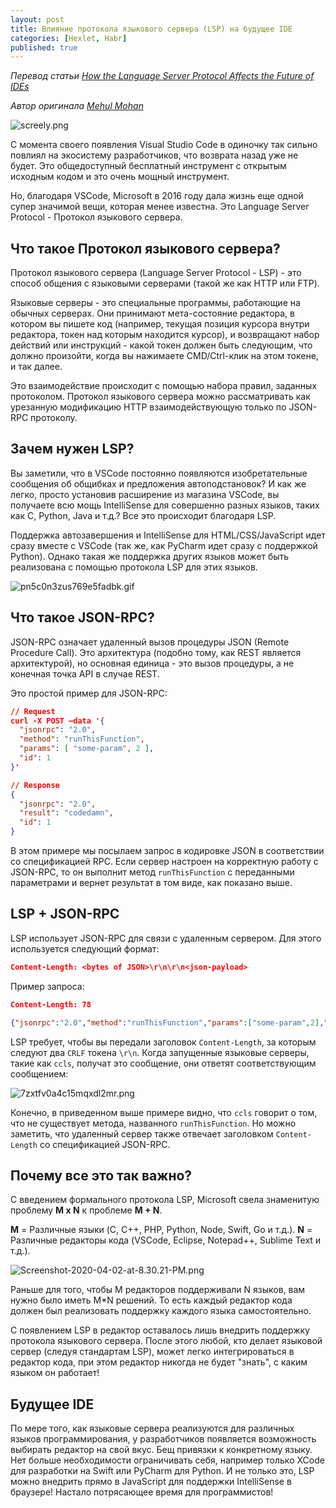 ```yaml
---
layout: post
title: Влияние протокола языкового сервера (LSP) на будущее IDE
categories: [Hexlet, Habr]
published: true
---
```

_Перевод статьи [How the Language Server Protocol Affects the Future of IDEs](https://www.freecodecamp.org/news/language-server-protocol-and-the-future-of-ide/)_

_Автор оригинала [Mehul Mohan](https://www.freecodecamp.org/news/author/mehulmpt/)_


![screely.png]({{site.baseurl}}/images/screely.png)

С момента своего появления Visual Studio Code в одиночку так сильно повлиял на экосистему разработчиков, что возврата назад уже не будет. Это общедоступный бесплатный инструмент с открытым исходным кодом и это очень мощный инструмент.

Но, благодаря VSCode, Microsoft в 2016 году дала жизнь еще одной супер значимой вещи, которая менее известна. Это Language Server Protocol - Протокол языкового сервера.


## Что такое Протокол языкового сервера?

Протокол языкового сервера (Language Server Protocol - LSP) - это способ общения с языковыми серверами (такой же как HTTP или FTP).

Языковые серверы - это специальные программы, работающие на обычных серверах. Они принимают мета-состояние редактора, в котором вы пишете код (например, текущая позиция курсора внутри редактора, токен над которым находится курсор), и возвращают набор действий или инструкций - какой токен должен быть следующим, что должно произойти, когда вы нажимаете CMD/Ctrl-клик на этом токене, и так далее.

Это взаимодействие происходит с помощью набора правил, заданных протоколом. Протокол языкового сервера можно рассматривать как урезанную модификацию HTTP взаимодействующую только по JSON-RPC протоколу.


## Зачем нужен LSP?

Вы заметили, что в VSCode постоянно появляются изобретательные сообщения об общибках и предложения автоподстановок? И как же легко, просто установив расширение из магазина VSCode, вы получаете всю мощь IntelliSense для совершенно разных языков, таких как C, Python, Java и т.д.? Все это происходит благодаря LSP.

Поддержка автозавершения и IntelliSense для HTML/CSS/JavaScript идет сразу вместе с VSCode (так же, как PyCharm идет сразу с поддержкой Python). Однако такая же поддержка других языков может быть реализована с помощью протокола LSP для этих языков.

![pn5c0n3zus769e5fadbk.gif]({{site.baseurl}}/images/pn5c0n3zus769e5fadbk.gif)


## Что такое JSON-RPC?

JSON-RPC означает удаленный вызов процедуры JSON (Remote Procedure Call). Это архитектура (подобно тому, как REST является архитектурой), но основная единица - это вызов процедуры, а не конечная точка API в случае REST.

Это простой пример для JSON-RPC:

```json
// Request
curl -X POST —data '{
  "jsonrpc": "2.0",
  "method": "runThisFunction",
  "params": [ "some-param", 2 ],
  "id": 1
}'

// Response
{
  "jsonrpc": "2.0",
  "result": "codedamn",
  "id": 1
}
```

В этом примере мы посылаем запрос в кодировке JSON в соответствии со спецификацией RPC. Если сервер настроен на корректную работу с JSON-RPC, то он выполнит метод `runThisFunction` с переданными параметрами и вернет результат в том виде, как показано выше.


## LSP + JSON-RPC

LSP использует JSON-RPC для связи с удаленным сервером. Для этого используется следующий формат:

```json
Content-Length: <bytes of JSON>\r\n\r\n<json-payload>
```

Пример запроса:

```json
Content-Length: 78

{"jsonrpc":"2.0","method":"runThisFunction","params":["some-param",2],"id":1}
```

LSP требует, чтобы вы передали заголовок `Content-Length`, за которым следуют два `CRLF` токена `\r\n`. Когда запущенные языковые серверы, такие как `ccls`, получат это сообщение, они ответят соответствующим сообщением:

![7zxtfv0a4c15mqxdl2mr.png]({{site.baseurl}}/images/7zxtfv0a4c15mqxdl2mr.png)

Конечно, в приведенном выше примере видно, что `ccls` говорит о том, что не существует метода, названного `runThisFunction`. Но можно заметить, что удаленный сервер также отвечает заголовком `Content-Length` со спецификацией JSON-RPC.


## Почему все это так важно?

С введением формального протокола LSP, Microsoft свела знаменитую проблему **M x N** к проблеме **M + N**.

**M** = Различные языки (C, C++, PHP, Python, Node, Swift, Go и т.д.).
**N** = Различные редакторы кода (VSCode, Eclipse, Notepad++, Sublime Text и т.д.).

![Screenshot-2020-04-02-at-8.30.21-PM.png]({{site.baseurl}}/images/Screenshot-2020-04-02-at-8.30.21-PM.png)

Раньше для того, чтобы M редакторов поддерживали N языков, вам нужно было иметь M*N решений. То есть каждый редактор кода должен был реализовать поддержку каждого языка самостоятельно.

С появлением LSP в редактор оставалось лишь внедрить поддержку протокола языкового сервера. После этого любой, кто делает языковой сервер (следуя стандартам LSP), может легко интегрироваться в редактор кода, при этом редактор никогда не будет "знать", с каким языком он работает!


## Будущее IDE

По мере того, как языковые сервера реализуются для различных языков программирования, у разработчиков появляется возможность выбирать редактор на свой вкус. Бещ привязки к конкретному языку. Нет больше необходимости ограничивать себя, например только XCode для разработки на Swift или PyCharm для Python. И не только это, LSP можно внедрить прямо в JavaScript для поддержки IntelliSense в браузере! Настало потрясающее время для программистов!
